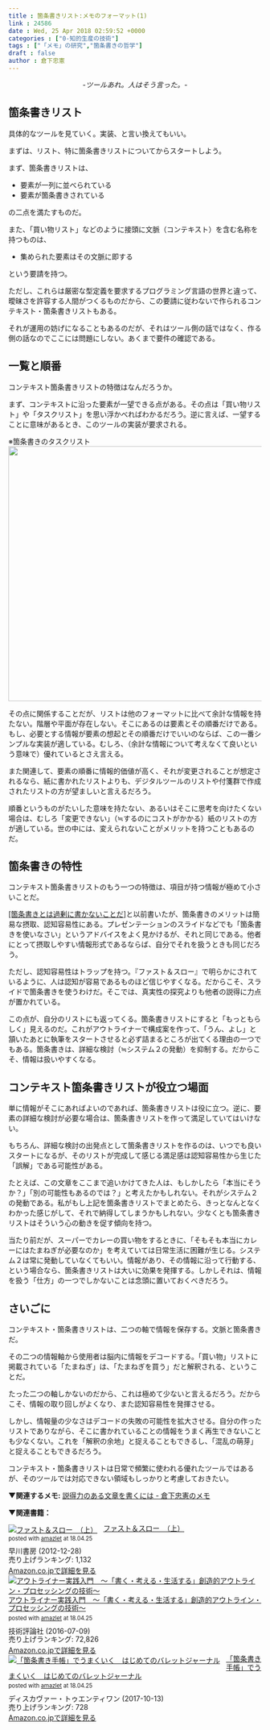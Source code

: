 ```yaml
---
title : 箇条書きリスト:メモのフォーマット(1)
link : 24586
date : Wed, 25 Apr 2018 02:59:52 +0000
categories : ["0-知的生産の技術"]
tags : ["「メモ」の研究","箇条書きの哲学"]
draft : false
author : 倉下忠憲
---
```


<p style="text-align: center;"><em>-ツールあれ。人はそう言った。-</em></p>

<h2>箇条書きリスト</h2>

具体的なツールを見ていく。実装、と言い換えてもいい。

まずは、リスト、特に箇条書きリストについてからスタートしよう。

まず、箇条書きリストは、

<ul>
	<li>要素が一列に並べられている</li>
	<li>要素が箇条書きされている</li>
</ul>

の二点を満たすものだ。

また、「買い物リスト」などのように接頭に文脈（コンテキスト）を含む名称を持つものは、

<ul>
<li>集められた要素はその文脈に即する</li>
</ul>

という要請を持つ。

ただし、これらは厳密な型定義を要求するプログラミング言語の世界と違って、曖昧さを許容する人間がつくるものだから、この要請に従わないで作られるコンテキスト・箇条書きリストもある。

それが運用の妨げになることもあるのだが、それはツール側の話ではなく、作る側の話なのでここには問題にしない。あくまで要件の確認である。

<h2>一覧と順番</h2>

コンテキスト箇条書きリストの特徴はなんだろうか。

まず、コンテキストに沿った要素が一望できる点がある。その点は「買い物リスト」や「タスクリスト」を思い浮かべればわかるだろう。逆に言えば、一望することに意味があるとき、このツールの実装が要求される。

※箇条書きのタスクリスト
<a href="https://rashita.net/blog/?attachment_id=24594" rel="attachment wp-att-24594"><img src="https://rashita.net/blog/wp-content/uploads/2018/04/screenshot-80.png" alt="" width="552" height="506" class="alignnone size-full wp-image-24594" /></a>

その点に関係することだが、リストは他のフォーマットに比べて余計な情報を持たない。階層や平面が存在しない。そこにあるのは要素とその順番だけである。もし、必要とする情報が要素の想起とその順番だけでいいのならば、この一番シンプルな実装が適している。むしろ、（余計な情報について考えなくて良いという意味で）優れているとさえ言える。

また関連して、要素の順番に情報的価値が高く、それが変更されることが想定されるなら、紙に書かれたリストよりも、デジタルツールのリストや付箋群で作成されたリストの方が望ましいと言えるだろう。

順番というものがたいした意味を持たない、あるいはそこに思考を向けたくない場合は、むしろ「変更できない」（≒するのにコストがかかる）紙のリストの方が適している。世の中には、変えられないことがメリットを持つこともあるのだ。

<h2>箇条書きの特性</h2>

コンテキスト箇条書きリストのもう一つの特徴は、項目が持つ情報が極めて小さいことだ。

<a href="https://rashita.net/blog/?p=23125">[箇条書きとは過剰に書かないことだ]</a>と以前書いたが、箇条書きのメリットは簡易な摂取、認知容易性にある。プレゼンテーションのスライドなどでも「箇条書きを使いなさい」というアドバイスをよく見かけるが、それと同じである。他者にとって摂取しやすい情報形式であるならば、自分でそれを扱うときも同じだろう。

ただし、認知容易性はトラップを持つ。『ファスト＆スロー』で明らかにされているように、人は認知が容易であるものほど信じやすくなる。だからこそ、スライドで箇条書きを使うわけだ。そこでは、真実性の探究よりも他者の説得に力点が置かれている。

この点が、自分のリストにも返ってくる。箇条書きリストにすると「もっともらしく」見えるのだ。これがアウトライナーで構成案を作って、「うん、よし」と頷いたあとに執筆をスタートさせると必ず詰まるところが出てくる理由の一つでもある。箇条書きは、詳細な検討（≒システム２の発動）を抑制する。だからこそ、情報は扱いやすくなる。

<h2>コンテキスト箇条書きリストが役立つ場面</h2>

単に情報がそこにあればよいのであれば、箇条書きリストは役に立つ。逆に、要素の詳細な検討が必要な場合は、箇条書きリストを作って満足していてはいけない。

もちろん、詳細な検討の出発点として箇条書きリストを作るのは、いつでも良いスタートになるが、そのリストが完成して感じる満足感は認知容易性から生じた「誤解」である可能性がある。

たとえば、この文章をここまで追いかけてきた人は、もしかしたら「本当にそうか？」「別の可能性もあるのでは？」と考えたかもしれない。それがシステム２の発動である。私がもし上記を箇条書きリストでまとめたら、きっとなんとなくわかった感じがして、それで納得してしまうかもしれない。少なくとも箇条書きリストはそういう心の動きを促す傾向を持つ。

当たり前だが、スーパーでカレーの買い物をするときに、「そもそも本当にカレーにはたまねぎが必要なのか」を考えていては日常生活に困難が生じる。システム２は常に発動していなくてもいい。情報があり、その情報に沿って行動する、という場合なら、箇条書きリストは大いに効果を発揮する。しかしそれは、情報を扱う「仕方」の一つでしかないことは念頭に置いておくべきだろう。

<h2>さいごに</h2>

コンテキスト・箇条書きリストは、二つの軸で情報を保存する。文脈と箇条書きだ。

その二つの情報軸から使用者は脳内に情報をデコードする。「買い物」リストに掲載されている「たまねぎ」は、「たまねぎを買う」だと解釈される、ということだ。

たった二つの軸しかないのだから、これは極めて少ないと言えるだろう。だからこそ、情報の取り回しがよくなり、また認知容易性を発揮させる。

しかし、情報量の少なさはデコードの失敗の可能性を拡大させる。自分の作ったリストでありながら、そこに書かれていることの情報をうまく再生できないことも少なくない。これを「解釈の余地」と捉えることもできるし、「混乱の萌芽」と捉えることもできるだろう。

コンテキスト・箇条書きリストは日常で頻繁に使われる優れたツールではあるが、そのツールでは対応できない領域もしっかりと考慮しておきたい。

<strong>▼関連するメモ:</strong>
<a href="https://scrapbox.io/rashitamemo/%E8%AA%AC%E5%BE%97%E5%8A%9B%E3%81%AE%E3%81%82%E3%82%8B%E6%96%87%E7%AB%A0%E3%82%92%E6%9B%B8%E3%81%8F%E3%81%AB%E3%81%AF">説得力のある文章を書くには - 倉下忠憲のメモ</a>

<strong>▼関連書籍：</strong>

<div class="amazlet-box" style="margin-bottom:0px;"><div class="amazlet-image" style="float:left;margin:0px 12px 1px 0px;"><a href="http://www.amazon.co.jp/exec/obidos/ASIN/B00ARDNMEQ/rashita1000-22/ref=nosim/" name="amazletlink" target="_blank"><img src="https://images-fe.ssl-images-amazon.com/images/I/41IqC6GZA7L._SL160_.jpg" alt="ファスト＆スロー　（上）" style="border: none;" /></a></div><div class="amazlet-info" style="line-height:120%; margin-bottom: 10px"><div class="amazlet-name" style="margin-bottom:10px;line-height:120%"><a href="http://www.amazon.co.jp/exec/obidos/ASIN/B00ARDNMEQ/rashita1000-22/ref=nosim/" name="amazletlink" target="_blank">ファスト＆スロー　（上）</a><div class="amazlet-powered-date" style="font-size:80%;margin-top:5px;line-height:120%">posted with <a href="http://www.amazlet.com/" title="amazlet" target="_blank">amazlet</a> at 18.04.25</div></div><div class="amazlet-detail">早川書房 (2012-12-28)<br />売り上げランキング: 1,132<br /></div><div class="amazlet-sub-info" style="float: left;"><div class="amazlet-link" style="margin-top: 5px"><a href="http://www.amazon.co.jp/exec/obidos/ASIN/B00ARDNMEQ/rashita1000-22/ref=nosim/" name="amazletlink" target="_blank">Amazon.co.jpで詳細を見る</a></div></div></div><div class="amazlet-footer" style="clear: left"></div></div>

<div class="amazlet-box" style="margin-bottom:0px;"><div class="amazlet-image" style="float:left;margin:0px 12px 1px 0px;"><a href="http://www.amazon.co.jp/exec/obidos/ASIN/B01I0TZWUK/rashita1000-22/ref=nosim/" name="amazletlink" target="_blank"><img src="https://images-fe.ssl-images-amazon.com/images/I/51HoJpXhvnL._SL160_.jpg" alt="アウトライナー実践入門　～「書く・考える・生活する」創造的アウトライン・プロセッシングの技術～" style="border: none;" /></a></div><div class="amazlet-info" style="line-height:120%; margin-bottom: 10px"><div class="amazlet-name" style="margin-bottom:10px;line-height:120%"><a href="http://www.amazon.co.jp/exec/obidos/ASIN/B01I0TZWUK/rashita1000-22/ref=nosim/" name="amazletlink" target="_blank">アウトライナー実践入門　～「書く・考える・生活する」創造的アウトライン・プロセッシングの技術～</a><div class="amazlet-powered-date" style="font-size:80%;margin-top:5px;line-height:120%">posted with <a href="http://www.amazlet.com/" title="amazlet" target="_blank">amazlet</a> at 18.04.25</div></div><div class="amazlet-detail">技術評論社 (2016-07-09)<br />売り上げランキング: 72,826<br /></div><div class="amazlet-sub-info" style="float: left;"><div class="amazlet-link" style="margin-top: 5px"><a href="http://www.amazon.co.jp/exec/obidos/ASIN/B01I0TZWUK/rashita1000-22/ref=nosim/" name="amazletlink" target="_blank">Amazon.co.jpで詳細を見る</a></div></div></div><div class="amazlet-footer" style="clear: left"></div></div>

<div class="amazlet-box" style="margin-bottom:0px;"><div class="amazlet-image" style="float:left;margin:0px 12px 1px 0px;"><a href="http://www.amazon.co.jp/exec/obidos/ASIN/B076D9QPCW/rashita1000-22/ref=nosim/" name="amazletlink" target="_blank"><img src="https://images-fe.ssl-images-amazon.com/images/I/51nGWUD6Q1L._SL160_.jpg" alt="「箇条書き手帳」でうまくいく　はじめてのバレットジャーナル" style="border: none;" /></a></div><div class="amazlet-info" style="line-height:120%; margin-bottom: 10px"><div class="amazlet-name" style="margin-bottom:10px;line-height:120%"><a href="http://www.amazon.co.jp/exec/obidos/ASIN/B076D9QPCW/rashita1000-22/ref=nosim/" name="amazletlink" target="_blank">「箇条書き手帳」でうまくいく　はじめてのバレットジャーナル</a><div class="amazlet-powered-date" style="font-size:80%;margin-top:5px;line-height:120%">posted with <a href="http://www.amazlet.com/" title="amazlet" target="_blank">amazlet</a> at 18.04.25</div></div><div class="amazlet-detail">ディスカヴァー・トゥエンティワン (2017-10-13)<br />売り上げランキング: 728<br /></div><div class="amazlet-sub-info" style="float: left;"><div class="amazlet-link" style="margin-top: 5px"><a href="http://www.amazon.co.jp/exec/obidos/ASIN/B076D9QPCW/rashita1000-22/ref=nosim/" name="amazletlink" target="_blank">Amazon.co.jpで詳細を見る</a></div></div></div><div class="amazlet-footer" style="clear: left"></div></div>

